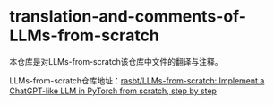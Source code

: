 # translation-and-comments-of-LLMs-from-scratch

本仓库是对LLMs-from-scratch该仓库中文件的翻译与注释。

LLMs-from-scratch仓库地址：[rasbt/LLMs-from-scratch: Implement a ChatGPT-like LLM in PyTorch from scratch, step by step](https://github.com/rasbt/LLMs-from-scratch)